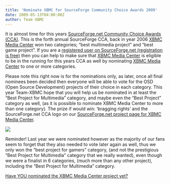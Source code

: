 ```yaml
---
title: 'Nominate XBMC for SourceForge Community Choice Awards 2009'
date: 2009-05-13T04:00:00Z
author: Team XBMC
---
```

It is almost time for this years [SourceForge.net Community Choice Awards (CCA)](https://sourceforge.net/community/cca09). This is the forth annual SourceForge CCA, back in year 2006 [XBMC Media Center](https://sourceforge.net/projects/xbmc/) won two categories; “best multimedia project” and “best game project”. If you are a [registered user on SourceForge.net (registration is free)](https://sourceforge.net/user/registration) then you can help to make sure that [XBMC Media Center](https://sourceforge.net/projects/xbmc/) is eligible to be in the running for this years CCA as well by nominating [XBMC Media Center](https://sourceforge.net/projects/xbmc/) to one or more categories.

 Please note this right now is for the nominations only, as later, once all final nominees been decided then everyone will be able to vote for the OSD (Open Source Development) projects of their choice in each category. This year Team-XBMC hope that you will help us be nominated in at least the “Best Project for Multimedia” category, and maybe even the “Best Project” category as well, (as it is possible to nominate XBMC Media Center to more than one category). The prize if would win: ‘bragging rights’ and the SourceForge.net CCA logo on our [SourceForge.net project page for XBMC Media Center](https://sourceforge.net/projects/xbmc/).

 [![](/sites/default/files/uploads/cca_nominate.png)](https://sourceforge.net/community/cca09/nominate/?project_name=XBMC%20Media%20Center&amp;project_url=http://xbmc.org/)

 Reminder! Last year we were nominated however as the majority of our fans seem to forget that they also needed to vote later again as well, thus we only won the “best project for gamers” category, (and not the prestigious “Best Project for Multimedia” category that we really wanted), even though we were a finalist in 6 categories, (much more than any other project), including the “Best Project for Multimedia” category.

 [Have YOU nominated the XBMC Media Center project yet?](https://sourceforge.net/community/cca09/nominate/?project_name=XBMC%20Media%20Center&amp;project_url=http://xbmc.org/)

 